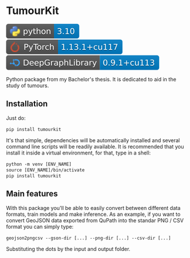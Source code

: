 # TumourKit
[![pyversion](https://raw.githubusercontent.com/Jerry-Master/badges/main/py_version.svg)](https://www.python.org/) [![torchversion](https://raw.githubusercontent.com/Jerry-Master/badges/main/torch_version.svg)](https://pytorch.org/) [![dglversion](https://raw.githubusercontent.com/Jerry-Master/badges/main/dgl_version.svg)](https://www.dgl.ai/)

Python package from my Bachelor's thesis. It is dedicated to aid in the study of tumours.

## Installation

Just do:

```shell
pip install tumourkit
```

It's that simple, dependencies will be automatically installed and several command line scripts will be readily available. It is recommended that you install it inside a virtual environment, for that, type in a shell:

```shell
python -m venv [ENV_NAME]
source [ENV_NAME]/bin/activate
pip install tumourkit
``` 

## Main features

With this package you'll be able to easily convert between different data formats, train models and make inference. As an example, if you want to convert GeoJSON data exported from QuPath into the standar PNG / CSV format you can simply type:

```shell
geojson2pngcsv --gson-dir [...] --png-dir [...] --csv-dir [...]
```

Substituting the dots by the input and output folder.
